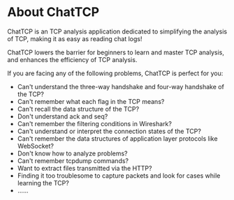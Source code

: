 # About ChatTCP

ChatTCP is an TCP analysis application dedicated to simplifying the analysis of TCP, making it as easy as reading chat logs!

ChatTCP lowers the barrier for beginners to learn and master TCP analysis, and enhances the efficiency of TCP analysis.

If you are facing any of the following problems, ChatTCP is perfect for you:

* Can't understand the three-way handshake and four-way handshake of the TCP?
* Can't remember what each flag in the TCP means?
* Can't recall the data structure of the TCP?
* Don't understand ack and seq?
* Can't remember the filtering conditions in Wireshark?
* Can't understand or interpret the connection states of the TCP?
* Can't remember the data structures of application layer protocols like WebSocket?
* Don't know how to analyze problems?
* Can't remember tcpdump commands?
* Want to extract files transmitted via the HTTP?
* Finding it too troublesome to capture packets and look for cases while learning the TCP?
* ......
